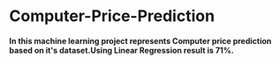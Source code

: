 # Computer-Price-Prediction
#### In this machine learning project represents Computer price prediction based on it's dataset.Using Linear Regression result is 71%.
